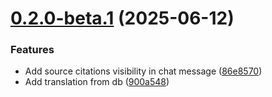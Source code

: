 # [0.2.0-beta.1](https://github.com/apercky/documinds/compare/v0.1.1-beta.7...v0.2.0-beta.1) (2025-06-12)


### Features

* Add source citations visibility in chat message ([86e8570](https://github.com/apercky/documinds/commit/86e8570a5951c9b6ded8dd2d0eca900559259bcd))
* Add translation from db ([900a548](https://github.com/apercky/documinds/commit/900a548c0f0431786f1feeb7fd5637bde1bb890e))

